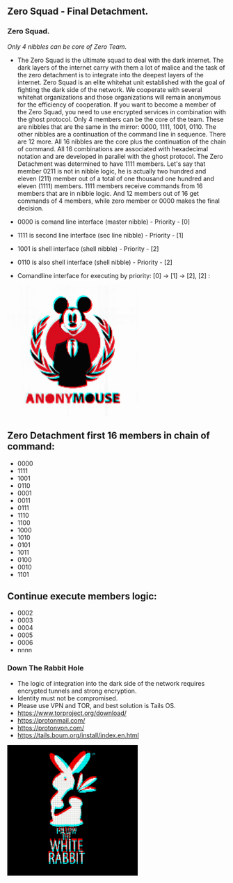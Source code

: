 ## Zero Squad - Final Detachment.

### Zero Squad.

*Only 4 nibbles can be core of Zero Team.*

- The Zero Squad is the ultimate squad to deal with the dark internet. The dark layers of the internet carry with them a lot of malice and the task of the zero detachment is to integrate into the deepest layers of the internet. Zero Squad is an elite whitehat unit established with the goal of fighting the dark side of the network. We cooperate with several whitehat organizations and those organizations will remain anonymous for the efficiency of cooperation. If you want to become a member of the Zero Squad, you need to use encrypted services in combination with the ghost protocol. Only 4 members can be the core of the team. These are nibbles that are the same in the mirror: 0000, 1111, 1001, 0110. The other nibbles are a continuation of the command line in sequence. There are 12 more. All 16 nibbles are the core plus the continuation of the chain of command. All 16 combinations are associated with hexadecimal notation and are developed in parallel with the ghost protocol. The Zero Detachment was determined to have 1111 members. Let's say that member 0211 is not in nibble logic, he is actually two hundred and eleven (211) member out of a total of one thousand one hundred and eleven (1111) members. 1111 members receive commands from 16 members that are in nibble logic. And 12 members out of 16 get commands of 4 members, while zero member or 0000 makes the final decision.

- 0000 is comand line interface (master nibble) - Priority - [0]
- 1111 is second line interface (sec line nibble) - Priority - [1]
- 1001 is shell interface (shell nibble) - Priority - [2]
- 0110 is also shell interface (shell nibble) - Priority - [2]
- Comandline interface for executing by priority: [0] -> [1] -> [2], [2] :

<p align="left">
  <img src="https://github.com/antistereotip/ghost/blob/main/SOCIETY/mouseanimation.gif" width="300" />
</p>

## Zero Detachment first 16 members in chain of command:

- 0000 
- 1111 
- 1001 
- 0110 
- 0001
- 0011
- 0111
- 1110
- 1100
- 1000
- 1010
- 0101
- 1011
- 0100
- 0010
- 1101

## Continue execute members logic:

- 0002
- 0003
- 0004
- 0005
- 0006
- nnnn


### Down The Rabbit Hole

- The logic of integration into the dark side of the network requires encrypted tunnels and strong encryption. 
- Identity must not be compromised.
- Please use VPN and TOR, and best solution is Tails OS. 
- https://www.torproject.org/download/
- https://protonmail.com/
- https://protonvpn.com/
- https://tails.boum.org/install/index.en.html

<p align="left">
  <img src="https://github.com/antistereotip/ghost/blob/main/SOCIETY/whiterabbit.gif" width="300" />
</p>


